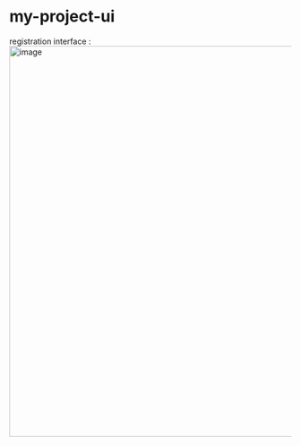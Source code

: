 # my-project-ui
registration interface :
<img width="1280" height="698" alt="image" src="https://github.com/user-attachments/assets/7c1634ff-febb-44c6-8ccf-b4c0b4b0a5aa" />

